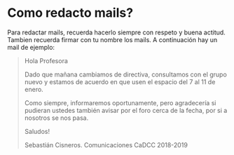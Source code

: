 # Como redacto mails?

Para redactar mails, recuerda hacerlo siempre con respeto y buena actitud. Tambien recuerda firmar con tu nombre los mails. A continuación hay un mail de ejemplo:

> Hola Profesora
> 
> Dado que mañana cambiamos de directiva, consultamos con el grupo nuevo y estamos de acuerdo en que usen el espacio del 7 al 11 de enero.
> 
> Como siempre, informaremos oportunamente, pero agradecería si pudieran ustedes también avisar por el foro cerca de la fecha, por si a nosotros se nos pasa.
> 
> Saludos!
> 
> Sebastián Cisneros.
> Comunicaciones CaDCC 2018-2019

